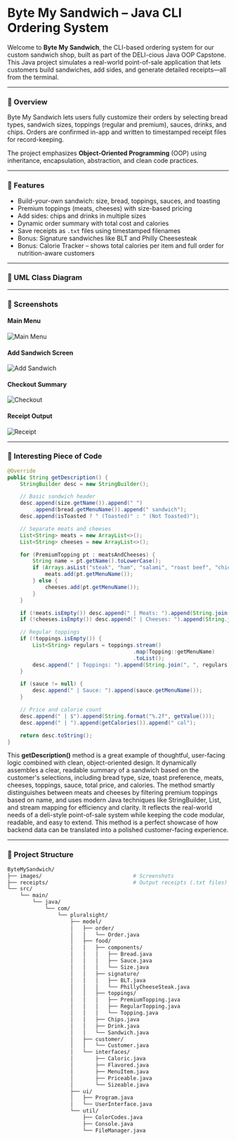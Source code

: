 # Byte My Sandwich – Java CLI Ordering System

Welcome to **Byte My Sandwich**, the CLI-based ordering system for our custom sandwich shop, built as part of the DELI-cious Java OOP Capstone. This Java project simulates a real-world point-of-sale application that lets customers build sandwiches, add sides, and generate detailed receipts—all from the terminal.

---

### 🥪 Overview

Byte My Sandwich lets users fully customize their orders by selecting bread types, sandwich sizes, toppings (regular and premium), sauces, drinks, and chips. Orders are confirmed in-app and written to timestamped receipt files for record-keeping.

The project emphasizes **Object-Oriented Programming** (OOP) using inheritance, encapsulation, abstraction, and clean code practices.

---

### 🚀 Features

- Build-your-own sandwich: size, bread, toppings, sauces, and toasting
- Premium toppings (meats, cheeses) with size-based pricing
- Add sides: chips and drinks in multiple sizes
- Dynamic order summary with total cost and calories
- Save receipts as `.txt` files using timestamped filenames
- Bonus: Signature sandwiches like BLT and Philly Cheesesteak
- Bonus: Calorie Tracker – shows total calories per item and full order for nutrition-aware customers

---

### 🧩 UML Class Diagram

---

### 📸 Screenshots

#### Main Menu
![Main Menu](screenshots/mainmenu.png)

#### Add Sandwich Screen
![Add Sandwich](screenshots/addsandwich.png)

#### Checkout Summary
![Checkout](screenshots/checkout.png)

#### Receipt Output
![Receipt](screenshots/receipt.png)

---

### 🧠 Interesting Piece of Code
```java
@Override
public String getDescription() {
    StringBuilder desc = new StringBuilder();

    // Basic sandwich header
    desc.append(size.getName()).append(" ")
        .append(bread.getMenuName()).append(" sandwich");
    desc.append(isToasted ? " (Toasted)" : " (Not Toasted)");

    // Separate meats and cheeses
    List<String> meats = new ArrayList<>();
    List<String> cheeses = new ArrayList<>();

    for (PremiumTopping pt : meatsAndCheeses) {
        String name = pt.getName().toLowerCase();
        if (Arrays.asList("steak", "ham", "salami", "roast beef", "chicken", "bacon").contains(name)) {
            meats.add(pt.getMenuName());
        } else {
            cheeses.add(pt.getMenuName());
        }
    }

    if (!meats.isEmpty()) desc.append(" | Meats: ").append(String.join(", ", meats));
    if (!cheeses.isEmpty()) desc.append(" | Cheeses: ").append(String.join(", ", cheeses));

    // Regular toppings
    if (!toppings.isEmpty()) {
        List<String> regulars = toppings.stream()
                                        .map(Topping::getMenuName)
                                        .toList();
        desc.append(" | Toppings: ").append(String.join(", ", regulars));
    }

    if (sauce != null) {
        desc.append(" | Sauce: ").append(sauce.getMenuName());
    }

    // Price and calorie count
    desc.append(" | $").append(String.format("%.2f", getValue()));
    desc.append(" | ").append(getCalories()).append(" cal");

    return desc.toString();
}

```

This **getDescription()** method is a great example of thoughtful, user-facing logic combined with clean, object-oriented design. It dynamically assembles a clear, readable summary of a sandwich based on the customer's selections, including bread type, size, toast preference, meats, cheeses, toppings, sauce, total price, and calories. The method smartly distinguishes between meats and cheeses by filtering premium toppings based on name, and uses modern Java techniques like StringBuilder, List<String>, and stream mapping for efficiency and clarity. It reflects the real-world needs of a deli-style point-of-sale system while keeping the code modular, readable, and easy to extend. This method is a perfect showcase of how backend data can be translated into a polished customer-facing experience.

---

### 📁 Project Structure

```bash
ByteMySandwich/
├── images/                             # Screenshots
├── receipts/                           # Output receipts (.txt files)
└── src/
    └── main/
        └── java/
            └── com/
                └── pluralsight/
                    ├── model/
                    │   ├── order/
                    │   │   └── Order.java
                    │   ├── food/
                    │   │   ├── components/
                    │   │   │   ├── Bread.java
                    │   │   │   ├── Sauce.java
                    │   │   │   └── Size.java
                    │   │   ├── signature/
                    │   │   │   ├── BLT.java
                    │   │   │   └── PhillyCheeseSteak.java
                    │   │   ├── toppings/
                    │   │   │   ├── PremiumTopping.java
                    │   │   │   ├── RegularTopping.java
                    │   │   │   └── Topping.java
                    │   │   ├── Chips.java
                    │   │   ├── Drink.java
                    │   │   └── Sandwich.java
                    │   ├── customer/
                    │   │   └── Customer.java
                    │   └── interfaces/
                    │       ├── Caloric.java
                    │       ├── Flavored.java
                    │       ├── MenuItem.java
                    │       ├── Priceable.java
                    │       └── Sizeable.java
                    ├── ui/
                    │   ├── Program.java
                    │   └── UserInterface.java
                    └── util/
                        ├── ColorCodes.java
                        ├── Console.java
                        └── FileManager.java